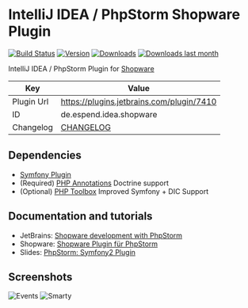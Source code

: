 IntelliJ IDEA / PhpStorm Shopware Plugin
==========================
[![Build Status](https://travis-ci.org/Haehnchen/idea-php-shopware-plugin.svg?branch=master)](https://travis-ci.org/Haehnchen/idea-php-shopware-plugin)
[![Version](http://phpstorm.espend.de/badge/7410/version)](https://plugins.jetbrains.com/plugin/7410)
[![Downloads](http://phpstorm.espend.de/badge/7410/downloads)](https://plugins.jetbrains.com/plugin/7410)
[![Downloads last month](http://phpstorm.espend.de/badge/7410/last-month)](https://plugins.jetbrains.com/plugin/7410)

IntelliJ IDEA / PhpStorm Plugin for [Shopware](http://www.shopware.de/ "Shopware")

Key         | Value
----------- | -----------
Plugin Url  | https://plugins.jetbrains.com/plugin/7410
ID          | de.espend.idea.shopware
Changelog   | [CHANGELOG](CHANGELOG.md)

Dependencies
---------------------
* [Symfony Plugin](https://plugins.jetbrains.com/plugin/7219)
* (Required) [PHP Annotations](https://plugins.jetbrains.com/plugin/7320) Doctrine support
* (Optional) [PHP Toolbox](https://plugins.jetbrains.com/plugin/8133) Improved Symfony + DIC Support

Documentation and tutorials
---------------------

* JetBrains: [Shopware development with PhpStorm](https://confluence.jetbrains.com/display/PhpStorm/Shopware+development+with+PhpStorm)
* Shopware: [Shopware Plugin für PhpStorm](https://de.shopware.com/shopware-plugin-fuer-phpstorm/)
* Slides: [PhpStorm: Symfony2 Plugin](https://www.slideshare.net/Haehnchen/phpstorm-symfony2-plugin)

Screenshots
---------------------

![Events](http://plugins.jetbrains.com/files/7410/screenshot_14428.png)
![Smarty](http://plugins.jetbrains.com/files/7410/screenshot_14426.png)

